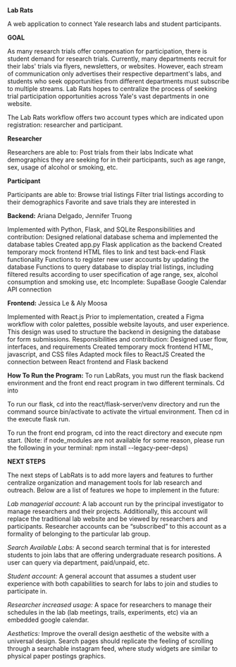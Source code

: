 **Lab Rats**

A web application to connect Yale research labs and student participants.

**GOAL**

As many research trials offer compensation for participation, there is student demand for research trials. Currently, many departments recruit for their labs' trials via flyers, newsletters, or websites. However, each stream of communication only advertises their respective department's labs, and students who seek opportunities from different departments must subscribe to multiple streams. Lab Rats hopes to centralize the process of seeking trial participation opportunities across Yale's vast departments in one website.

The Lab Rats workflow offers two account types which are indicated upon registration: researcher and participant.

**Researcher**

Researchers are able to:
Post trials from their labs
Indicate what demographics they are seeking for in their participants, such as age range, sex, usage of alcohol or smoking, etc.

**Participant**

Participants are able to:
Browse trial listings
Filter trial listings according to their demographics
Favorite and save trials they are interested in

**Backend:**
Ariana Delgado, Jennifer Truong 

Implemented with Python, Flask, and SQLite
Responsibilities and contribution:
Designed relational database schema and implemented the database tables
Created app.py Flask application as the backend
Created temporary mock frontend HTML files to link and test back-end Flask functionality
Functions to register new user accounts by updating the database
Functions to query database to display trial listings, including filtered results according to user specification of age range, sex, alcohol consumption and smoking use, etc
Incomplete: SupaBase Google Calendar API connection

**Frontend:**
Jessica Le & Aly Moosa

Implemented with React.js
Prior to implementation, created a Figma workflow with color palettes, possible website layouts, and user experience. This design was used to structure the backend in designing the database for form submissions. 
Responsibilities and contribution:
Designed user flow, interfaces, and requirements
Created temporary mock frontend HTML, javascript, and CSS files
Adapted mock files to ReactJS
Created the connection between React frontend and Flask backend

**How To Run the Program:**
To run LabRats, you must run the flask backend environment and the front end react program in two different terminals. Cd into 

To run our flask, cd into the react/flask-server/venv directory and run the command source bin/activate to activate the virtual environment. Then cd in the execute flask run. 

To run the front end program, cd into the react directory and execute npm start. (Note: if node_modules are not available for some reason, please run the following in your terminal: npm install --legacy-peer-deps) 

**NEXT STEPS**

The next steps of LabRats is to add more layers and features to further centralize organization and management tools for lab research and outreach. Below are a list of features we hope to implement in the future: 

*Lab managerial account:* A lab account run by the principal investigator to manage researchers and their projects. Additionally, this account will replace the traditional lab website and be viewed by researchers and participants. Researcher accounts can be “subscribed” to this account as a formality of belonging to the particular lab group. 

*Search Available Labs:* A second search terminal that is for interested students to join labs that are offering undergraduate research positions. A user can query via department, paid/unpaid, etc. 

*Student account:* A general account that assumes a student user experience with both capabilities to search for labs to join and studies to participate in. 

*Researcher increased usage:* A space for researchers to manage their schedules in the lab (lab meetings, trails, experiments, etc) via an embedded google calendar.  

*Aesthetics:* Improve the overall design aesthetic of the website with a universal design. Search pages should replicate the feeling of scrolling through a searchable instagram feed, where study widgets are similar to physical paper postings graphics. 





